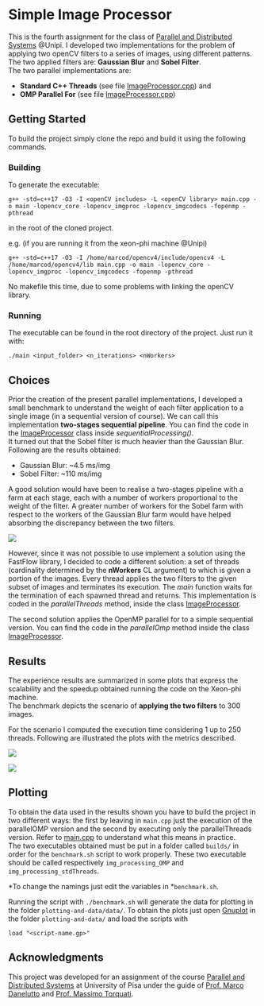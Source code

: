 # Simple Image Processor

This is the fourth assignment for the class of [Parallel and Distributed Systems](http://didawiki.di.unipi.it/doku.php/magistraleinformaticanetworking/spm/sdpm09support) @Unipi. I developed two implementations for the problem of applying two openCV filters to a series of images, using different patterns.   
The two applied filters are: **Gaussian Blur** and **Sobel Filter**.  
The two parallel implementations are:
* **Standard C++ Threads** (see file [ImageProcessor.cpp](ImageProcessor.cpp)) and
* **OMP Parallel For** (see file [ImageProcessor.cpp](ImageProcessor.cpp))
  

## Getting Started

To build the project simply clone the repo and build it using the following commands.


### Building
To generate the executable:  
```
g++ -std=c++17 -O3 -I <openCV includes> -L <openCV library> main.cpp -o main -lopencv_core -lopencv_imgproc -lopencv_imgcodecs -fopenmp -pthread
```
in the root of the cloned project.  

e.g.  (if you are running it from the xeon-phi machine @Unipi)
```
g++ -std=c++17 -O3 -I /home/marcod/opencv4/include/opencv4 -L /home/marcod/opencv4/lib main.cpp -o main -lopencv_core -lopencv_imgproc -lopencv_imgcodecs -fopenmp -pthread
```

No makefile this time, due to some problems with linking the openCV library.


### Running
The executable can be found in the root directory of the project. Just run it with:

```./main <input_folder> <n_iterations> <nWorkers>``` 


## Choices
Prior the creation of the present parallel implementations, I developed a small benchmark to understand the weight of each filter application to a single image (in a sequential version of course). We can call this implementation **two-stages sequential pipeline**. You can find the code in the [ImageProcessor](ImageProcessor.cpp) class inside *sequentialProcessing()*.  
It turned out that the Sobel filter is much heavier than the Gaussian Blur. Following are the results obtained:  
* Gaussian Blur: ~4.5 ms/img
* Sobel Filter: ~110 ms/img

A good solution would have been to realise a two-stages pipeline with a farm at each stage, each with a number of workers proportional to the weight of the filter. A greater number of workers for the Sobel farm with respect to the workers of the Gaussian Blur farm would have helped absorbing the discrepancy between the two filters.

![](plotting-and-data/img/farm-pipeline.png)

However, since it was not possible to use implement a solution using the FastFlow library, I decided to code a different solution: a set of threads (cardinality determined by the **nWorkers** CL argument) to which is given a portion of the images. Every thread applies the two filters to the given subset of images and terminates its execution. The *main* function waits for the termination of each spawned thread and returns. This implementation is coded in the *parallelThreads* method, inside the class [ImageProcessor](ImageProcessor.cpp).

The second solution applies the OpenMP parallel for to a simple sequential version. You can find the code in the *parallelOmp* method inside the class [ImageProcessor](ImageProcessor.cpp).

## Results
The experience results are summarized in some plots that express the scalability and the speedup obtained running the code on the Xeon-phi machine.  
The benchmark depicts the scenario of **applying the two filters** to 300 images. 

For the scenario I computed the execution time considering 1 up to 250 threads. Following are illustrated the plots with the metrics described. 

![](plotting-and-data/img/speed10iter.png)

![](plotting-and-data/img/scal10iter.png)


## Plotting

To obtain the data used in the results shown you have to build the project in two different ways: the first by leaving in ```main.cpp```  just the execution of the parallelOMP version and the second by executing only the parallelThreads version. Refer to [main.cpp](https://github.com/dbarasti/SimpleImageProcessor/blob/master/main.cpp) to understand what this means in practice.  
The two executables obtained must be put in a folder called ```builds/``` in order for the ```benchmark.sh``` script to work properly. These two executable should be called respectively ```img_processing_OMP``` and ```img_processing_stdThreads```.  

*To change the namings just edit the variables in *```benchmark.sh```.

Running the script with ```./benchmark.sh``` will generate the data for plotting in the folder ```plotting-and-data/data/```. To obtain the plots just open [Gnuplot](http://www.gnuplot.info/) in the folder ```plotting-and-data/``` and load the scripts with

```load "<script-name.gp>"```
 
    
## Acknowledgments
This project was developed for an assignment of the course [Parallel and Distributed Systems](http://didawiki.di.unipi.it/doku.php/magistraleinformaticanetworking/spm/sdpm09support) at University of Pisa under the guide of [Prof. Marco Danelutto](http://calvados.di.unipi.it/paragroup/danelutto/) and [Prof. Massimo Torquati](http://calvados.di.unipi.it/paragroup/torquati/).

